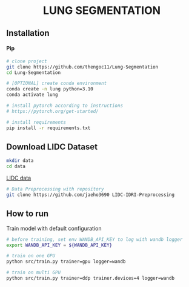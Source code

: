 <div align="center">

# LUNG SEGMENTATION
</div>

## Installation

#### Pip

```bash
# clone project
git clone https://github.com/thengoc11/Lung-Segmentation
cd Lung-Segmentation

# [OPTIONAL] create conda environment
conda create -n lung python=3.10
conda activate lung

# install pytorch according to instructions
# https://pytorch.org/get-started/

# install requirements
pip install -r requirements.txt
```

## Download LIDC Dataset
```bash
mkdir data
cd data
```

[LIDC data](https://wiki.cancerimagingarchive.net/pages/viewpage.action?pageId=1966254&fbclid=IwAR1vDkrpq0IJN8KwPT2Fft1GJ4bFPiMqXp4p08eEfOaUYofS-88pnNF_Z7g)

```bash
# Data Preprocessing with repository
git clone https://github.com/jaeho3690 LIDC-IDRI-Preprocessing
```


## How to run

Train model with default configuration

```bash
# before training, set env WANDB_API_KEY to log with wandb logger
export WANDB_API_KEY = ${WANDB_API_KEY}

# train on one GPU
python src/train.py trainer=gpu logger=wandb

# train on multi GPU
python src/train.py trainer=ddp trainer.devices=4 logger=wandb
